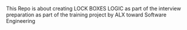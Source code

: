 This Repo is about creating LOCK BOXES LOGIC as part of the interview preparation as part of the training project by ALX toward Software Engineering
